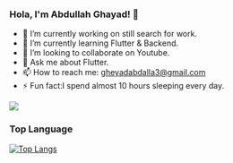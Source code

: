 ### Hola, I'm Abdullah Ghayad!  👋
- 🔭 I’m currently working on still search for work.
- 🌱 I’m currently learning Flutter & Backend.
- 👯 I’m looking to collaborate on Youtube.
- 💬 Ask me about Flutter.
- 📫 How to reach me: gheyadabdalla3@gmail.com
- ⚡ Fun fact:I spend almost 10 hours sleeping every day.

<img src="https://github-readme-stats.vercel.app/api?username=Abdullah28-gheyad&&show_icons=true&title_color=ffffff&icon_color=bb2acf&text_color=daf7dc&bg_color=151515">

### Top Language 

[![Top Langs](https://github-readme-stats.vercel.app/api/top-langs/?username=Abdullah28-gheyad)](https://github.com/Abdullah28-gheyad/github-readme-stats)


